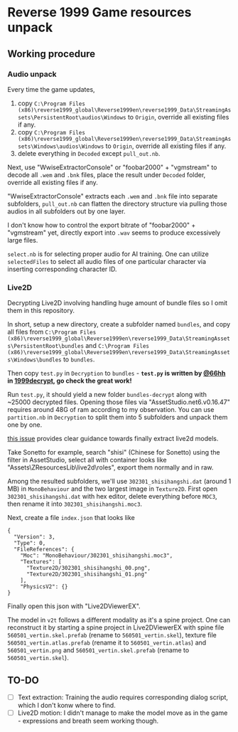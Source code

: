 # Reverse 1999 Game resources unpack

## Working procedure

### Audio unpack

Every time the game updates,
1. copy `C:\Program Files (x86)\reverse1999_global\Reverse1999en\reverse1999_Data\StreamingAssets\PersistentRoot\audios\Windows` to `Origin`, override all existing files if any.
2. copy `C:\Program Files (x86)\reverse1999_global\Reverse1999en\reverse1999_Data\StreamingAssets\Windows\audios\Windows` to `Origin`, override all existing files if any.
3. delete everything in `Decoded` except `pull_out.nb`.

Next, use "WwiseExtractorConsole" or "foobar2000" + "vgmstream" to decode all `.wem` and `.bnk` files, place the result under `Decoded` folder, override all existing files if any.

"WwiseExtractorConsole" extracts each `.wem` and `.bnk` file into separate subfolders, `pull_out.nb` can flatten the directory structure via pulling those audios in all subfolders out by one layer.

I don't know how to control the export bitrate of "foobar2000" + "vgmstream" yet, directly export into `.wav` seems to produce excessively large files.

`select.nb` is for selecting proper audio for AI training. One can utilize `selectedFiles` to select all audio files of one particular character via inserting corresponding character ID.

### Live2D

Decrypting Live2D involving handling huge amount of bundle files so I omit them in this repository. 

In short, setup a new directory, create a subfolder named `bundles`, and copy all files from `C:\Program Files (x86)\reverse1999_global\Reverse1999en\reverse1999_Data\StreamingAssets\PersistentRoot\bundles` and `C:\Program Files (x86)\reverse1999_global\Reverse1999en\reverse1999_Data\StreamingAssets\Windows\bundles` to `bundles`.

Then copy `test.py` in `Decryption` to `bundles` - **`test.py` is written by [@66hh](https://github.com/66hh) in [1999decrypt](https://github.com/66hh/1999decrypt), go check the great work!**

Run `test.py`, it should yield a new folder `bundles-decrypt` along with ~25000 decrypted files. Opening those files via "AssetStudio.net6.v0.16.47" requires around 48G of ram according to my observation. You can use `partition.nb` in `Decryption` to split them into 5 subfolders and unpack them one by one.

[this issue](https://github.com/66hh/1999decrypt/issues/6) provides clear guidance towards finally extract live2d models.

Take Sonetto for example, search "shisi" (Chinese for Sonetto) using the filter in AssetStudio, select all with container looks like "Assets\ZResourcesLib\live2d\roles\", export them normally and in raw.

Among the resulted subfolders, we'll use `302301_shisihangshi.dat` (around 1 MB) in `MonoBehaviour` and the two largest image in `Texture2D`. First open `302301_shisihangshi.dat` with hex editor, delete everything before `MOC3`, then rename it into `302301_shisihangshi.moc3`.

Next, create a file `index.json` that looks like
```
{
  "Version": 3,
  "Type": 0,
  "FileReferences": {
    "Moc": "MonoBehaviour/302301_shisihangshi.moc3",
    "Textures": [
      "Texture2D/302301_shisihangshi_00.png",
      "Texture2D/302301_shisihangshi_01.png"
    ],
    "PhysicsV2": {}
}
```
Finally open this json with "Live2DViewerEX".

The model in `v2t` follows a different modality as it's a spine project. One can reconstruct it by starting a spine project in Live2DViewerEX with spine file `560501_vertin.skel.prefab` (rename to `560501_vertin.skel`), texture file `560501_vertin.atlas.prefab` (rename it to `560501_vertin.atlas`) and `560501_vertin.png` and `560501_vertin.skel.prefab` (rename to `560501_vertin.skel`).

## TO-DO

- [ ] Text extraction: Training the audio requires corresponding dialog script, which I don't konw where to find.
- [ ] Live2D motion: I didn't manage to make the model move as in the game - expressions and breath seem working though.
